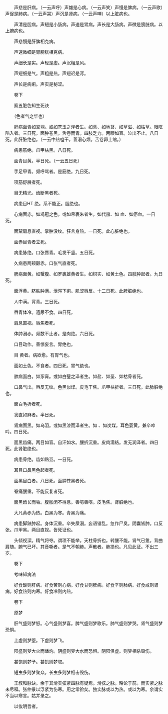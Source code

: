 <!-- { "loadSidebar": true } -->
　　声悲是肝病。（一云声呼）声雄是心病。（一云声笑）声慢是脾病。（一云声歌）声促是肺病。（一云声哭）声沉是肾病。（一云声呻）以上脏病也。

　　声清是胆病。声短是小肠病。声速是胃病。声长是大肠病。声微是膀胱病。以上腑病也。

　　声悲慢是肝脾相克病。

　　声速微细是胃膀胱相克病。

　　声细长是实。声轻是虚。声沉粗是风。

　　声短细是气。声粗是热。声短迟是泻。

　　声长是病痢。声实是秘涩。

　　卷下

　　察五脏色知生死诀

　　（色者气之华也）

　　肝病面青如翠羽。或如苍玉之泽者生。如蓝、如地苔、如草滋、如枯草。眼眶陷入者。三日死。面肿苍黑。舌卷而青。四肢乏力。两眼如盲。泣出不止。八日死。此肝脏绝也。（一云中热嗌干。善溺心烦。舌卷卵上缩。）

　　病患筋绝。爪甲枯黑。八日死。

　　面青目黄。半日死。（一云五日死）

　　手足甲青。频呼骂者。是筋绝。九日死。

　　项筋舒展者死。

　　目无精光。齿断黑者死。

　　病患目HT 绝。系不能正。胆绝也。

　　心病面赤。如鸡冠之色。或如帛裹朱者生。如代赭、如 血、如瘀血。一日死。

　　面黧肩息直视。掌肿没纹。狂言身热。一日死。此心脏绝也。

　　面赤目青者立死。

　　病患脉绝。口张唇青。毛发干竖。五日死。

　　久病患两颊颧赤。口张气直者死。

　　脾病面黄。如蟹腹、如罗裹雄黄者生。如枳实、如黄土色。四肢肿起者。九日死。

　　面浮黄。脐肤肿满。泄泻下痢。肌涩唇反。十二日死。此脾脏绝也。

　　人中满。背青。三日死。

　　唇青体冷。遗尿不食。四日死。

　　肩息直视。唇焦者死。

　　体肿溺赤。频数不止者。是肉绝。六日死。

　　口目动作。善惊妄言。胃绝也。

　　目 黄者。病欲愈。有胃气也。

　　面如土色。不食者。四日死。胃气绝也。

　　肺病面白。如豕膏。或如白璧之泽者生。如盐、如垩、如枯骨者死。

　　口鼻气出。唇反无纹。色黑似煤。皮毛干焦。爪甲枯折者。三日死。此肺脏绝也。

　　面白毛折者死。

　　发直如麻者。半日死。

　　肾病面黑。如乌羽。或如黑漆而泽者生。如 、如炭煤。耳色萎黄。兼卒呻吟。四日死。

　　面黑齿痛。两目如盲。自汗如水。腰折沉重。皮肉濡结。发无润泽者。四日死。此肾脏绝也。

　　病患骨绝。齿如熟豆。一日死。

　　耳目口鼻黑色起者死。

　　面黑目白者。八日死。面肿苍黑者死。

　　脊痛腰重。不能反复者死。

　　面黑齿长而垢。腹胀闭不得息。善噫善呕。皮毛焦。肾脏绝也。

　　大凡黄赤为热。白黑为寒。青黑为痛。

　　病患脚趺肿起。身体沉重。卒失屎溺。妄语错乱。忽作尸臭。阴囊皆肿。口反张。爪甲黑。两目直视。皆死证也。

　　头倾视深。精气将夺。谓项不能举。天柱骨折也。转腰不能。肾气已惫。背曲肩随。腑气已坏。其音嘶者。是气不朝肺。声散者。肺损也。凡见此证。不出三岁。

　　卷下

　　考味知病法

　　好食酸则肝病。好食苦则心病。好食甘则脾病。好食辛则肺病。好食咸则肾病。好食热则内寒。好食冷则内热。

　　卷下

　　原梦

　　肝气盛则梦怒。心气盛则梦喜。脾气盛则梦歌乐。肺气盛则梦哭。肾气盛则梦恐惧。

　　上虚则梦堕。下虚则梦飞。

　　阳盛则梦大火而燔灼。阴盛则梦大水而恐惧。阴阳俱虚。则梦相杀毁伤。

　　甚饱则梦予。甚饥则梦取。

　　短虫多则梦聚众。长虫多则梦相击毁伤。

　　王叔和脉诀。余于其滑实弦紧四脉有疑焉。滑弦之脉。略论于前。而实紧之脉未尽释。张仲景以浮紧为伤寒。用之常验矣。独实脉或以为热。或以为寒。余谓实不当以寒言。姑并录之。

　　以俟明哲者。

　　
